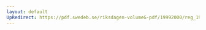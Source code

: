 ```yaml
---
layout: default
UpRedirect: https://pdf.swedeb.se/riksdagen-volumeG-pdf/19992000/reg_19992000/reg_19992000_0360.pdf
---
```

